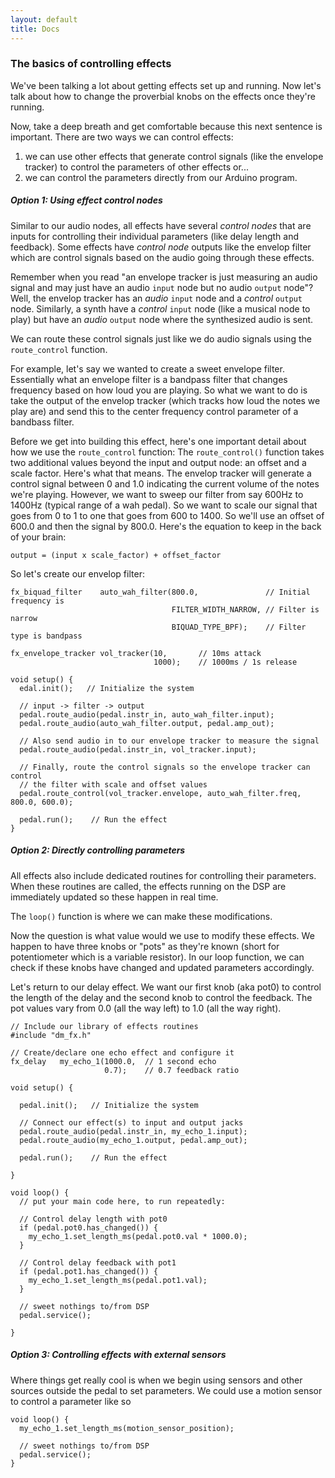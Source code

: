 ```yaml
---
layout: default
title: Docs
---
```



### The basics of controlling effects

We've been talking a lot about getting effects set up and running.  Now let's talk about how to change the proverbial knobs on the effects once they're running.

Now, take a deep breath and get comfortable because this next sentence is important.  There are two ways we can control effects:
 1. we can use other effects that generate control signals (like the envelope tracker) to control the parameters of other effects or...
 1. we can control the parameters directly from our Arduino program.

##### Option 1: Using effect control nodes
Similar to our audio nodes, all effects have several *control nodes* that are inputs for controlling their individual parameters (like delay length and feedback).  Some effects have *control node* outputs like the envelop filter which are control signals based on the audio going through these effects.

Remember when you read "an envelope tracker is just measuring an audio signal and may just have an audio `input` node but no audio `output` node"?  Well, the envelop tracker has an *audio* `input` node and a *control* `output` node.  Similarly, a synth have a *control* `input` node (like a musical node to play) but have an *audio* `output` node where the synthesized audio is sent.

We can route these control signals just like we do audio signals using the `route_control` function.

For example, let's say we wanted to create a sweet envelope filter.  Essentially what an envelope filter is a bandpass filter that changes frequency based on how loud you are playing.  So what we want to do is take the output of the envelop tracker (which tracks how loud the notes we play are) and send this to the center frequency control parameter of a bandbass filter.

Before we get into building this effect, here's one important detail about how we use the `route_control` function: The `route_control()` function takes two additional values beyond the input and output node: an offset and a scale factor.  Here's what that means.  The envelop tracker will generate a control signal between 0 and 1.0 indicating the current volume of the notes we're playing.  However, we want to sweep our filter from say 600Hz to 1400Hz (typical range of a wah pedal).  So we want to scale our signal that goes from 0 to 1 to one that goes from 600 to 1400.  So we'll use an offset of 600.0 and then the signal by 800.0.  Here's the equation to keep in the back of your brain:

`output = (input x scale_factor) + offset_factor`

So let's create our envelop filter:

```
fx_biquad_filter    auto_wah_filter(800.0,               // Initial frequency is
                                    FILTER_WIDTH_NARROW, // Filter is narrow
                                    BIQUAD_TYPE_BPF);    // Filter type is bandpass

fx_envelope_tracker vol_tracker(10,       // 10ms attack 
                                1000);    // 1000ms / 1s release                   

void setup() {
  edal.init();   // Initialize the system

  // input -> filter -> output
  pedal.route_audio(pedal.instr_in, auto_wah_filter.input);
  pedal.route_audio(auto_wah_filter.output, pedal.amp_out);

  // Also send audio in to our envelope tracker to measure the signal
  pedal.route_audio(pedal.instr_in, vol_tracker.input);

  // Finally, route the control signals so the envelope tracker can control
  // the filter with scale and offset values
  pedal.route_control(vol_tracker.envelope, auto_wah_filter.freq, 800.0, 600.0);

  pedal.run();    // Run the effect
}                                 
```

##### Option 2: Directly controlling parameters
All effects also include dedicated routines for controlling their parameters.  When these routines are called, the effects running on the DSP are immediately updated so these happen in real time.

The `loop()` function is where we can make these modifications.

Now the question is what value would we use to modify these effects.  We happen to have three knobs or "pots" as they're known (short for potentiometer which is a variable resistor).  In our loop function, we can check if these knobs have changed and updated parameters accordingly.

Let's return to our delay effect.  We want our first knob (aka pot0) to control the length of the delay and the second knob to control the feedback.  The pot values vary from 0.0 (all the way left) to 1.0 (all the way right).

```
// Include our library of effects routines
#include "dm_fx.h"

// Create/declare one echo effect and configure it
fx_delay   my_echo_1(1000.0,  // 1 second echo
                     0.7);    // 0.7 feedback ratio

void setup() {

  pedal.init();   // Initialize the system

  // Connect our effect(s) to input and output jacks
  pedal.route_audio(pedal.instr_in, my_echo_1.input);
  pedal.route_audio(my_echo_1.output, pedal.amp_out);

  pedal.run();    // Run the effect

}

void loop() {
  // put your main code here, to run repeatedly:

  // Control delay length with pot0
  if (pedal.pot0.has_changed()) {
    my_echo_1.set_length_ms(pedal.pot0.val * 1000.0);
  }

  // Control delay feedback with pot1
  if (pedal.pot1.has_changed()) {
    my_echo_1.set_length_ms(pedal.pot1.val);
  }

  // sweet nothings to/from DSP
  pedal.service();

}

```
##### Option 3: Controlling effects with external sensors
Where things get really cool is when we begin using sensors and other sources outside the pedal to set parameters.  We could use a motion sensor to control a parameter like so

```
void loop() {
  my_echo_1.set_length_ms(motion_sensor_position);

  // sweet nothings to/from DSP
  pedal.service();
}
```